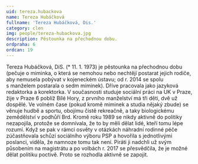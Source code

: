 ```yaml
---
uid: tereza.hubackova
name: Tereza Hubáčková
fullname: 'Tereza Hubáčková, Dis.'
category: clen
img: people/tereza-hubackova.jpg
description: Pěstounka na přechodnou dobu.
ordpraha: 6
ordcan: 19
---
```

Tereza Hubáčková, DiS. (* 11. 1. 1973) je pěstounka na přechodnou dobu (pečuje o miminka, o která se nemohou nebo nechtějí postarat jejich rodiče, aby nemusela pobývat v kojeneckém ústavu; od r. 2014 se spolu s manželem postarala o sedm miminek). Dříve pracovala jako jazyková redaktorka a korektorka.
V současnosti studuje sociální práci na UK v Praze, žije v Praze 6 poblíž Bílé Hory, z prvního manželství má tři děti, dvě už dospělé. Ve volném čase (pokud kromě miminek a studia nějaký zbude) se věnuje hudbě a sportu, obojímu čistě rekreačně, a taky biologickému zemědělství v podhůří Brd.
Kromě roku 1989 se nikdy aktivně do politiky nezapojila, protože se domnívala, že to by měli dělat lidé, kteří tomu lépe rozumí. Když se pak v rámci osvěty v otázkách náhradní rodinné péče zúčastňovala schůzí sociálního výboru PSP a hovořila s jednotlivými poslanci, viděla, že namnoze tomu tak není. Piráti ji nadchli už svým působením na magistrátu a po volbách r. 2017 se přesvědčila, že je možné dělat politiku poctivě. Proto se rozhodla aktivně se zapojit.

